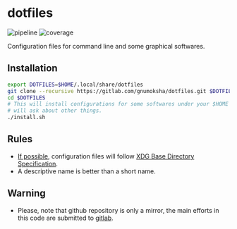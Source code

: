 # dotfiles
![pipeline](https://gitlab.com/gnumoksha/dotfiles/badges/master/pipeline.svg?style=flat-square)
![coverage](https://gitlab.com/gnumoksha/dotfiles/badges/master/coverage.svg?style=flat-square)

Configuration files for command line and some graphical softwares.

## Installation
```bash
export DOTFILES=$HOME/.local/share/dotfiles
git clone --recursive https://gitlab.com/gnumoksha/dotfiles.git $DOTFILES
cd $DOTFILES
# This will install configurations for some softwares under your $HOME and
# will ask about other things.
./install.sh
```

## Rules
* [If possible](https://wiki.archlinux.org/index.php/XDG_Base_Directory#Support), configuration files will follow [XDG Base Directory Specification](https://specifications.freedesktop.org/basedir-spec/basedir-spec-latest.html).
* A descriptive name is better than a short name.

## Warning
* Please, note that github repository is only a mirror, the main efforts in this code are submitted to [gitlab](https://gitlab.com/gnumoksha/dotfiles).

